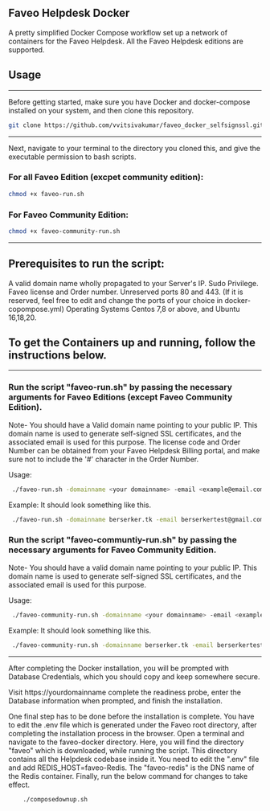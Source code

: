## Faveo Helpdesk Docker

A pretty simplified Docker Compose workflow set up a network of containers for the Faveo Helpdesk.
All the Faveo Helpdesk editions are supported.

## Usage
___

Before getting started, make sure you have Docker and docker-compose installed on your system, and then clone this repository.


```sh
git clone https://github.com/vvitsivakumar/faveo_docker_selfsignssl.git
```
---

Next, navigate to your terminal to the directory you cloned this, and give the executable permission to bash scripts.

### For all Faveo Edition (excpet community edition):

```sh
chmod +x faveo-run.sh
```

### For Faveo Community Edition:

```sh
chmod +x faveo-community-run.sh
```
---
## Prerequisites to run the script:

A valid domain name wholly propagated to your Server's IP.
Sudo Privilege.
Faveo license and Order number.
Unreserved ports 80 and 443. (If it is reserved, feel free to edit and change the ports of your choice in docker-copompose.yml)
Operating Systems Centos 7,8 or above, and Ubuntu 16,18,20.

## To get the Containers up and running, follow the instructions below.
---
### Run the script "faveo-run.sh" by passing the necessary arguments for Faveo Editions (except Faveo Community Edition).

Note- You should have a Valid domain name pointing to your public IP. This domain name is used to generate self-signed SSL certificates, and the associated email is used for this purpose. The license code and Order Number can be obtained from your Faveo Helpdesk Billing portal, and make sure not to include the '#' character in the Order Number.

Usage:
```sh
 ./faveo-run.sh -domainname <your domainname> -email <example@email.com> -license <faveo license code> -orderno <faveo order number>
```
Example: It should look something like this.
```sh
 ./faveo-run.sh -domainname berserker.tk -email berserkertest@gmail.com -license 5H876********** -orderno 8123******
```
### Run the script "faveo-communtiy-run.sh" by passing the necessary arguments for Faveo Community Edition.

Note- You should have a valid domain name pointing to your public IP. This domain name is used to generate self-signed SSL certificates, and the associated email is used for this purpose.


Usage:
```sh
 ./faveo-community-run.sh -domainname <your domainname> -email <example@email.com> 
```
Example: It should look something like this.
```sh
 ./faveo-community-run.sh -domainname berserker.tk -email berserkertest@gmail.com
```
---
After completing the Docker installation, you will be prompted with Database Credentials, which you should copy and keep somewhere secure.

Visit https://yourdomainname complete the readiness probe, enter the Database information when prompted, and finish the installation.

One final step has to be done before the installation is complete. You have to edit the .env file which is generated under the Faveo root directory, after completing the installation process in the browser. Open a terminal and navigate to the faveo-docker directory. Here, you will find the directory "faveo" which is downloaded, while running the script. This directory contains all the Helpdesk codebase inside it. You need to edit the ".env" file and add REDIS_HOST=faveo-Redis. The "faveo-redis" is the DNS name of the Redis container. Finally, run the below command for changes to take effect.

```sh
	./composedownup.sh
```
	

